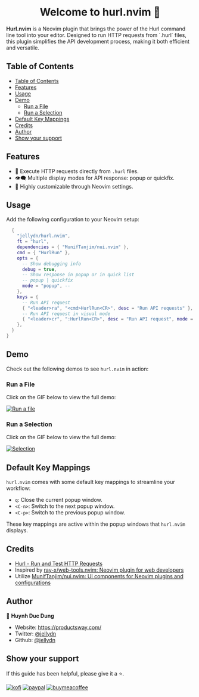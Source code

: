 <h1 align="center">Welcome to hurl.nvim 👋</h1>
<p>
  <strong>Hurl.nvim</strong> is a Neovim plugin that brings the power of the Hurl command line tool into your editor. Designed to run HTTP requests from `.hurl` files, this plugin simplifies the API development process, making it both efficient and versatile.
</p>

## Table of Contents

<!--toc:start-->
- [Table of Contents](#table-of-contents)
- [Features](#features)
- [Usage](#usage)
- [Demo](#demo)
  - [Run a File](#run-a-file)
  - [Run a Selection](#run-a-selection)
- [Default Key Mappings](#default-key-mappings)
- [Credits](#credits)
- [Author](#author)
- [Show your support](#show-your-support)
<!--toc:end-->

## Features

- 🚀 Execute HTTP requests directly from `.hurl` files.
- 👁‍🗨 Multiple display modes for API response: popup or quickfix.
- 🌈 Highly customizable through Neovim settings.

## Usage

Add the following configuration to your Neovim setup:

```lua
  {
    "jellydn/hurl.nvim",
    ft = "hurl",
    dependencies = { "MunifTanjim/nui.nvim" },
    cmd = { "HurlRun" },
    opts = {
      -- Show debugging info
      debug = true,
      -- Show response in popup or in quick list
      -- popup | quickfix
      mode = "popup", --
    },
    keys = {
      -- Run API request
      { "<leader>ra", "<cmd>HurlRun<CR>", desc = "Run API requests" },
      -- Run API request in visual mode
      { "<leader>cr", ":HurlRun<CR>", desc = "Run API request", mode = "v" },
    },
  }
}
```

## Demo

Check out the following demos to see `hurl.nvim` in action:

### Run a File

Click on the GIF below to view the full demo:

[![Run a file](https://i.gyazo.com/e554e81788aad910848ff991c9369d7b.gif)](https://gyazo.com/e554e81788aad910848ff991c9369d7b)

### Run a Selection

Click on the GIF below to view the full demo:

[![Selection](https://i.gyazo.com/1a44dbbf165006fb5744c8f10883bb69.gif)](https://gyazo.com/1a44dbbf165006fb5744c8f10883bb69)

## Default Key Mappings

`hurl.nvim` comes with some default key mappings to streamline your workflow:

- `q`: Close the current popup window.
- `<C-n>`: Switch to the next popup window.
- `<C-p>`: Switch to the previous popup window.

These key mappings are active within the popup windows that `hurl.nvim` displays.

## Credits

- [Hurl - Run and Test HTTP Requests](https://hurl.dev/)
- Inspired by [ray-x/web-tools.nvim: Neovim plugin for web developers](https://github.com/ray-x/web-tools.nvim)
- Utilize [MunifTanjim/nui.nvim: UI components for Neovim plugins and configurations](https://github.com/MunifTanjim/nui.nvim)

## Author

👤 **Huynh Duc Dung**

- Website: https://productsway.com/
- Twitter: [@jellydn](https://twitter.com/jellydn)
- Github: [@jellydn](https://github.com/jellydn)

## Show your support

If this guide has been helpful, please give it a ⭐️.

[![kofi](https://img.shields.io/badge/Ko--fi-F16061?style=for-the-badge&logo=ko-fi&logoColor=white)](https://ko-fi.com/dunghd)
[![paypal](https://img.shields.io/badge/PayPal-00457C?style=for-the-badge&logo=paypal&logoColor=white)](https://paypal.me/dunghd)
[![buymeacoffee](https://img.shields.io/badge/Buy_Me_A_Coffee-FFDD00?style=for-the-badge&logo=buy-me-a-coffee&logoColor=black)](https://www.buymeacoffee.com/dunghd)

